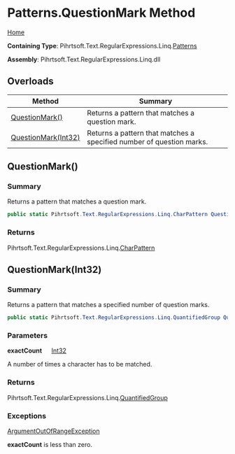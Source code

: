 # Patterns\.QuestionMark Method

[Home](../../../../../../README.md)

**Containing Type**: Pihrtsoft\.Text\.RegularExpressions\.Linq\.[Patterns](../README.md)

**Assembly**: Pihrtsoft\.Text\.RegularExpressions\.Linq\.dll

## Overloads

| Method | Summary |
| ------ | ------- |
| [QuestionMark()](#Pihrtsoft_Text_RegularExpressions_Linq_Patterns_QuestionMark) | Returns a pattern that matches a question mark\. |
| [QuestionMark(Int32)](#Pihrtsoft_Text_RegularExpressions_Linq_Patterns_QuestionMark_System_Int32_) | Returns a pattern that matches a specified number of question marks\. |

## QuestionMark\(\) <a name="Pihrtsoft_Text_RegularExpressions_Linq_Patterns_QuestionMark"></a>

### Summary

Returns a pattern that matches a question mark\.

```csharp
public static Pihrtsoft.Text.RegularExpressions.Linq.CharPattern QuestionMark()
```

### Returns

Pihrtsoft\.Text\.RegularExpressions\.Linq\.[CharPattern](../../CharPattern/README.md)

## QuestionMark\(Int32\) <a name="Pihrtsoft_Text_RegularExpressions_Linq_Patterns_QuestionMark_System_Int32_"></a>

### Summary

Returns a pattern that matches a specified number of question marks\.

```csharp
public static Pihrtsoft.Text.RegularExpressions.Linq.QuantifiedGroup QuestionMark(int exactCount)
```

### Parameters

**exactCount** &emsp; [Int32](https://docs.microsoft.com/en-us/dotnet/api/system.int32)

A number of times a character has to be matched\.

### Returns

Pihrtsoft\.Text\.RegularExpressions\.Linq\.[QuantifiedGroup](../../QuantifiedGroup/README.md)

### Exceptions

[ArgumentOutOfRangeException](https://docs.microsoft.com/en-us/dotnet/api/system.argumentoutofrangeexception)

**exactCount** is less than zero\.

